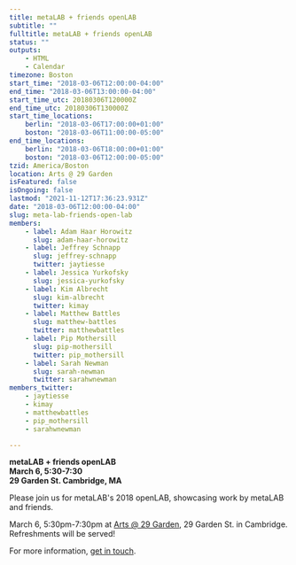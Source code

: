 ```yaml
---
title: metaLAB + friends openLAB
subtitle: ""
fulltitle: metaLAB + friends openLAB
status: ""
outputs:
    - HTML
    - Calendar
timezone: Boston
start_time: "2018-03-06T12:00:00-04:00"
end_time: "2018-03-06T13:00:00-04:00"
start_time_utc: 20180306T120000Z
end_time_utc: 20180306T130000Z
start_time_locations:
    berlin: "2018-03-06T17:00:00+01:00"
    boston: "2018-03-06T11:00:00-05:00"
end_time_locations:
    berlin: "2018-03-06T18:00:00+01:00"
    boston: "2018-03-06T12:00:00-05:00"
tzid: America/Boston
location: Arts @ 29 Garden
isFeatured: false
isOngoing: false
lastmod: "2021-11-12T17:36:23.931Z"
date: "2018-03-06T12:00:00-04:00"
slug: meta-lab-friends-open-lab
members:
    - label: Adam Haar Horowitz
      slug: adam-haar-horowitz
    - label: Jeffrey Schnapp
      slug: jeffrey-schnapp
      twitter: jaytiesse
    - label: Jessica Yurkofsky
      slug: jessica-yurkofsky
    - label: Kim Albrecht
      slug: kim-albrecht
      twitter: kimay
    - label: Matthew Battles
      slug: matthew-battles
      twitter: matthewbattles
    - label: Pip Mothersill
      slug: pip-mothersill
      twitter: pip_mothersill
    - label: Sarah Newman
      slug: sarah-newman
      twitter: sarahwnewman
members_twitter:
    - jaytiesse
    - kimay
    - matthewbattles
    - pip_mothersill
    - sarahwnewman

---
```

**metaLAB + friends openLAB**<br />
**March 6, 5:30-7:30**<br />
**29 Garden St. Cambridge, MA**


Please join us for metaLAB's 2018 openLAB, showcasing work by metaLAB and friends. 

March 6, 5:30pm-7:30pm at [Arts @ 29 Garden](https://www.google.com/maps/place/29+Garden+St,+Cambridge,+MA+02138/@42.3789727,-71.1259173,17z/data=!4m13!1m7!3m6!1s0x89e3776a49c30d07:0x6a665c0e4ca8872b!2s29+Garden+St,+Cambridge,+MA+02138!3b1!8m2!3d42.3789688!4d-71.1237286!3m4!1s0x89e3776a49c30d07:0x6a665c0e4ca8872b!8m2!3d42.3789688!4d-71.1237286), 29 Garden St. in Cambridge. Refreshments will be served!

For more information, [get in touch](mailto:daniel@metalab.harvard.edu).